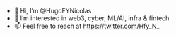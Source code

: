 - 👋 Hi, I’m @HugoFYNicolas
- 👀 I’m interested in web3, cyber, ML/AI, infra & fintech
- 📫 Feel free to reach at https://twitter.com/Hfy_N_
